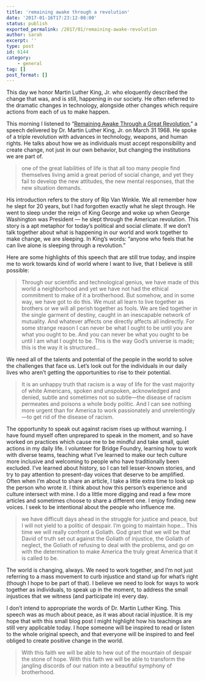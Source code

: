 ```yaml
---
title: 'remaining awake through a revolution'
date: '2017-01-16T17:23:12-08:00'
status: publish
exported_permalink: /2017/01/remaining-awake-revolution
author: sarah
excerpt: ''
type: post
id: 6144
category:
    - general
tag: []
post_format: []
---
```

This day we honor Martin Luther King, Jr. who eloquently described the change that was, and is still, happening in our society. He often referred to the dramatic changes in technology, alongside other changes which require actions from each of us to make happen.

This morning I listened to “[Remaining Awake Through a Great Revolution](http://kingencyclopedia.stanford.edu/encyclopedia/documentsentry/doc_remaining_awake_through_a_great_revolution.1.html),” a speech delivered by Dr. Martin Luther King, Jr. on March 31 1968. He spoke of a triple revolution with advances in technology, weapons, and human rights. He talks about how we as individuals must accept responsibility and create change, not just in our own behavior, but changing the institutions we are part of.

> one of the great liabilities of life is that all too many people find themselves living amid a great period of social change, and yet they fail to develop the new attitudes, the new mental responses, that the new situation demands.

His introduction refers to the story of Rip Van Winkle. We all remember how he slept for 20 years, but I had forgotten exactly what he slept through. He went to sleep under the reign of King George and woke up when George Washington was President — he slept through the American revolution. This story is a apt metaphor for today’s political and social climate. If we don’t talk together about what is happening in our world and work together to make change, we are sleeping. In King’s words: “anyone who feels that he can live alone is sleeping through a revolution.”

Here are some highlights of this speech that are still true today, and inspire me to work towards kind of world where I want to live, that I believe is still possible:

> Through our scientific and technological genius, we have made of this world a neighborhood and yet we have not had the ethical commitment to make of it a brotherhood. But somehow, and in some way, we have got to do this. We must all learn to live together as brothers or we will all perish together as fools. We are tied together in the single garment of destiny, caught in an inescapable network of mutuality. And whatever affects one directly affects all indirectly. For some strange reason I can never be what I ought to be until you are what you ought to be. And you can never be what you ought to be until I am what I ought to be. This is the way God’s universe is made; this is the way it is structured…

We need all of the talents and potential of the people in the world to solve the challenges that face us. Let’s look out for the individuals in our daily lives who aren’t getting the opportunities to rise to their potential.

> It is an unhappy truth that racism is a way of life for the vast majority of white Americans, spoken and unspoken, acknowledged and denied, subtle and sometimes not so subtle—the disease of racism permeates and poisons a whole body politic. And I can see nothing more urgent than for America to work passionately and unrelentingly—to get rid of the disease of racism.

The opportunity to speak out against racism rises up without warning. I have found myself often unprepared to speak in the moment, and so have worked on practices which cause me to be mindful and take small, quiet actions in my daily life. I volunteer for Bridge Foundry, learning how to work with diverse teams, teaching what I’ve learned to make our tech culture more inclusive and welcoming to people who have traditionally been excluded. I’ve learned about history, so I can tell lesser-known stories, and try to pay attention to present-day voices that deserve to be amplified. Often when I’m about to share an article, I take a little extra time to look up the person who wrote it. I think about how this person’s experience and culture intersect with mine. I do a little more digging and read a few more articles and sometimes choose to share a different one. I enjoy finding new voices. I seek to be intentional about the people who influence me.

> we have difficult days ahead in the struggle for justice and peace, but I will not yield to a politic of despair. I’m going to maintain hope… This time we will really confront a Goliath. God grant that we will be that David of truth set out against the Goliath of injustice, the Goliath of neglect, the Goliath of refusing to deal with the problems, and go on with the determination to make America the truly great America that it is called to be.

The world is changing, always. We need to work together, and I’m not just referring to a mass movement to curb injustice and stand up for what’s right (though I hope to be part of that). I believe we need to look for ways to work together as individuals, to speak up in the moment, to address the small injustices that we witness (and participate in) every day.

I don’t intend to appropriate the words of Dr. Martin Luther King. This speech was as much about peace, as it was about racial injustice. It is my hope that with this small blog post I might highlight how his teachings are still very applicable today. I hope someone will be inspired to read or listen to the whole original speech, and that everyone will be inspired to and feel obliged to create positive change in the world.

> With this faith we will be able to hew out of the mountain of despair the stone of hope. With this faith we will be able to transform the jangling discords of our nation into a beautiful symphony of brotherhood.
